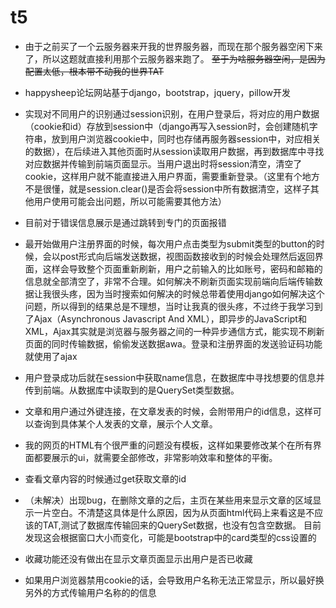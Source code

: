 # t5
* 由于之前买了一个云服务器来开我的世界服务器，而现在那个服务器空闲下来了，所以这题就直接利用那个云服务器来跑了。
  ~~至于为啥服务器空闲，是因为配置太低，根本带不动我的世界TAT~~
  
* happysheep论坛网站基于django，bootstrap，jquery，pillow开发

* 实现对不同用户的识别通过session识别，在用户登录后，将对应的用户数据（cookie和id）存放到session中（django再写入session时，会创建随机字符串，放到用户浏览器cookie中，同时也存储再服务器session中，对应相关的数据），在后续进入其他页面时从session读取用户数据，再到数据库中寻找对应数据并传输到前端页面显示。当用户退出时将session清空，清空了cookie，这样用户就不能直接进入用户界面，需要重新登录。（这里有个地方不是很懂，就是session.clear()是否会将session中所有数据清空，这样子其他用户使用可能会出问题，所以可能需要其他方法）
* 目前对于错误信息展示是通过跳转到专门的页面报错
* 最开始做用户注册界面的时候，每次用户点击类型为submit类型的button的时候，会以post形式向后端发送数据，视图函数接收到的时候会处理然后返回界面，这样会导致整个页面重新刷新，用户之前输入的比如账号，密码和邮箱的信息就全部清空了，非常不合理。如何解决不刷新页面实现前端向后端传输数据让我很头疼，因为当时搜索如何解决的时候总带着使用django如何解决这个问题，所以得到的结果总是不理想，当时让我真的很头疼，不过终于我学习到了Ajax（Asynchronous Javascript And XML），即异步的JavaScript和XML，Ajax其实就是浏览器与服务器之间的一种异步通信方式，能实现不刷新页面的同时传输数据，偷偷发送数据awa。登录和注册界面的发送验证码功能就使用了ajax
* 用户登录成功后就在session中获取name信息，在数据库中寻找想要的信息并传到前端。从数据库中读取到的是QuerySet类型数据。
* 文章和用户通过外键连接，在文章发表的时候，会附带用户的id信息，这样可以查询到具体某个人发表的文章，展示个人文章。
* 我的网页的HTML有个很严重的问题没有模板，这样如果要修改某个在所有界面都要展示的ui，就需要全部修改，非常影响效率和整体的平衡。
* 查看文章内容的时候通过get获取文章的id

* （未解决）出现bug，在删除文章的之后，主页在某些用来显示文章的区域显示一片空白。不清楚这具体是什么原因，因为从页面html代码上来看这是不应该的TAT,测试了数据库传输回来的QuerySet数据，也没有包含空数据。 目前发现这会根据窗口大小而变化，可能是bootstrap中的card类型的css设置的

* 收藏功能还没有做出在显示文章页面显示出用户是否已收藏

* 如果用户浏览器禁用cookie的话，会导致用户名称无法正常显示，所以最好换另外的方式传输用户名称的的信息

